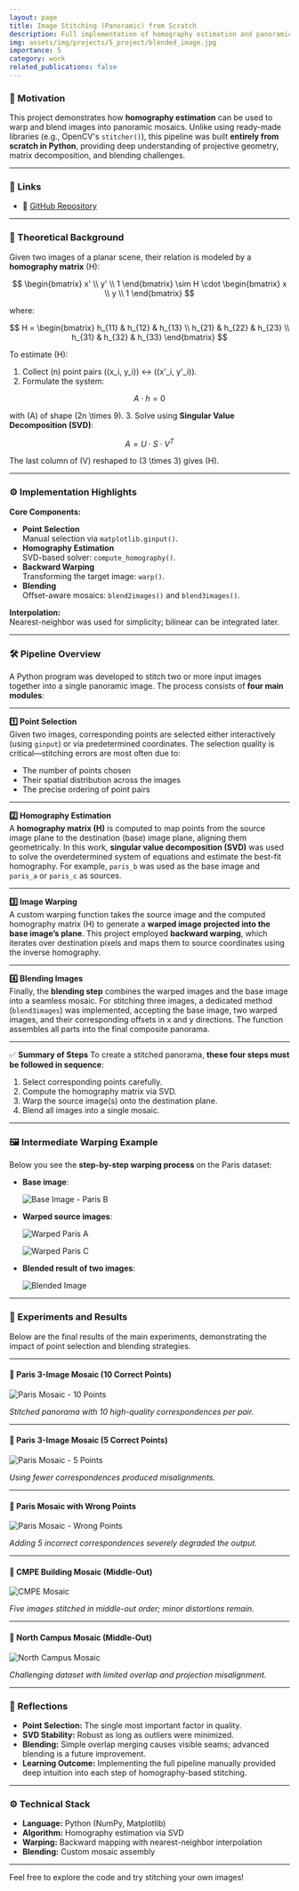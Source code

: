 ```yaml
---
layout: page
title: Image Stitching (Panoramic) from Scratch
description: Full implementation of homography estimation and panoramic image stitching from scratch, including SVD-based estimation, backward warping, and blending experiments.
img: assets/img/projects/5_project/blended_image.jpg
importance: 5
category: work
related_publications: false
---
```


### 🎯 Motivation

This project demonstrates how **homography estimation** can be used to warp and blend images into panoramic mosaics. Unlike using ready-made libraries (e.g., OpenCV's `stitcher()`), this pipeline was built **entirely from scratch in Python**, providing deep understanding of projective geometry, matrix decomposition, and blending challenges.

---

### 📎 Links

- 🔗 [GitHub Repository](https://github.com/sumeyye-agac/homography-and-image-stitching-from-scratch)

---

### 🧠 Theoretical Background

Given two images of a planar scene, their relation is modeled by a **homography matrix** \(H\):

$$
\begin{bmatrix}
x' \\
y' \\
1
\end{bmatrix}
\sim
H \cdot
\begin{bmatrix}
x \\
y \\
1
\end{bmatrix}
$$

where:

$$
H =
\begin{bmatrix}
h_{11} & h_{12} & h_{13} \\
h_{21} & h_{22} & h_{23} \\
h_{31} & h_{32} & h_{33}
\end{bmatrix}
$$

To estimate \(H\):

1. Collect \(n\) point pairs \((x_i, y_i)\) ↔ \((x'_i, y'_i)\).
2. Formulate the system:

$$
A \cdot h = 0
$$

with \(A\) of shape \(2n \times 9\).
3. Solve using **Singular Value Decomposition (SVD)**:

$$
A = U \cdot S \cdot V^T
$$

The last column of \(V\) reshaped to \(3 \times 3\) gives \(H\).

---

### ⚙️ Implementation Highlights

**Core Components:**

- **Point Selection**  
  Manual selection via `matplotlib.ginput()`.
- **Homography Estimation**  
  SVD-based solver: `compute_homography()`.
- **Backward Warping**  
  Transforming the target image: `warp()`.
- **Blending**  
  Offset-aware mosaics: `blend2images()` and `blend3images()`.

**Interpolation:**  
Nearest-neighbor was used for simplicity; bilinear can be integrated later.

---

### 🛠️ Pipeline Overview

A Python program was developed to stitch two or more input images together into a single panoramic image. The process consists of **four main modules**:

---

**1️⃣ Point Selection**  
Given two images, corresponding points are selected either interactively (using `ginput`) or via predetermined coordinates. The selection quality is critical—stitching errors are most often due to:  
- The number of points chosen  
- Their spatial distribution across the images  
- The precise ordering of point pairs  

---

**2️⃣ Homography Estimation**  
A **homography matrix \(H\)** is computed to map points from the source image plane to the destination (base) image plane, aligning them geometrically. In this work, **singular value decomposition (SVD)** was used to solve the overdetermined system of equations and estimate the best-fit homography. For example, `paris_b` was used as the base image and `paris_a` or `paris_c` as sources.

---

**3️⃣ Image Warping**  
A custom warping function takes the source image and the computed homography matrix \(H\) to generate a **warped image projected into the base image’s plane**. This project employed **backward warping**, which iterates over destination pixels and maps them to source coordinates using the inverse homography.

---

**4️⃣ Blending Images**  
Finally, the **blending step** combines the warped images and the base image into a seamless mosaic. For stitching three images, a dedicated method (`blend3images`) was implemented, accepting the base image, two warped images, and their corresponding offsets in x and y directions. The function assembles all parts into the final composite panorama.

---

✅ **Summary of Steps**
To create a stitched panorama, **these four steps must be followed in sequence**:

1. Select corresponding points carefully.
2. Compute the homography matrix via SVD.
3. Warp the source image(s) onto the destination plane.
4. Blend all images into a single mosaic.

---

### 🖼️ Intermediate Warping Example

Below you see the **step-by-step warping process** on the Paris dataset:

- **Base image**:

  ![Base Image - Paris B](/assets/img/projects/5_project/paris_b.jpg)

- **Warped source images**:

  ![Warped Paris A](/assets/img/projects/5_project/warped_paris_a.jpg)

  ![Warped Paris C](/assets/img/projects/5_project/warped_paris_c.jpg)

- **Blended result of two images**:

  ![Blended Image](/assets/img/projects/5_project/blended_image.jpg)

---

### 🧪 Experiments and Results

Below are the final results of the main experiments, demonstrating the impact of point selection and blending strategies.

---

#### 📌 Paris 3-Image Mosaic (10 Correct Points)

![Paris Mosaic - 10 Points](/assets/img/projects/5_project/final_paris_mosaic_10points.jpg)

*Stitched panorama with 10 high-quality correspondences per pair.*

---

#### 📌 Paris 3-Image Mosaic (5 Correct Points)

![Paris Mosaic - 5 Points](/assets/img/projects/5_project/final_paris_mosaic_5points.jpg)

*Using fewer correspondences produced misalignments.*

---

#### 📌 Paris Mosaic with Wrong Points

![Paris Mosaic - Wrong Points](/assets/img/projects/5_project/final_paris_mosaic_wrong.jpg)

*Adding 5 incorrect correspondences severely degraded the output.*

---

#### 📌 CMPE Building Mosaic (Middle-Out)

![CMPE Mosaic](/assets/img/projects/5_project/final_cmpe_mosaic.jpg)

*Five images stitched in middle-out order; minor distortions remain.*

---

#### 📌 North Campus Mosaic (Middle-Out)

![North Campus Mosaic](/assets/img/projects/5_project/final_north_mosaic.jpg)

*Challenging dataset with limited overlap and projection misalignment.*

---

### 📝 Reflections

- **Point Selection:** The single most important factor in quality.
- **SVD Stability:** Robust as long as outliers were minimized.
- **Blending:** Simple overlap merging causes visible seams; advanced blending is a future improvement.
- **Learning Outcome:** Implementing the full pipeline manually provided deep intuition into each step of homography-based stitching.

---

### ⚙️ Technical Stack

- **Language:** Python (NumPy, Matplotlib)
- **Algorithm:** Homography estimation via SVD
- **Warping:** Backward mapping with nearest-neighbor interpolation
- **Blending:** Custom mosaic assembly

---

Feel free to explore the code and try stitching your own images!
